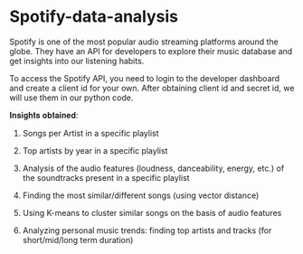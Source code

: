 # Spotify-data-analysis

Spotify is one of the most popular audio streaming platforms around the globe. They have an API for developers to explore their music database and get insights into our listening habits.

To access the Spotify API, you need to login to the developer dashboard and create a client id for your own. After obtaining client id and secret id, we will use them in our python code.

𝐈𝐧𝐬𝐢𝐠𝐡𝐭𝐬 𝐨𝐛𝐭𝐚𝐢𝐧𝐞𝐝:

1. Songs per Artist in a specific playlist

2. Top artists by year in a specific playlist

3. Analysis of the audio features (loudness, danceability, energy, etc.) of the soundtracks present in a specific playlist

4. Finding the most similar/different songs (using vector distance)

5. Using K-means to cluster similar songs on the basis of audio features

6. Analyzing personal music trends: finding top artists and tracks (for short/mid/long term duration)
